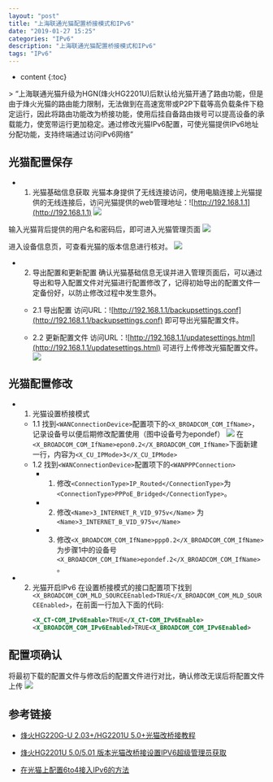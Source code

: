 ```yaml
---
layout: "post"
title: "上海联通光猫配置桥接模式和IPv6"
date: "2019-01-27 15:25"
categories: "IPv6"
description: "上海联通光猫配置桥接模式和IPv6"
tags: "IPv6"
---
```


* content
{:toc}

<div class="postImg" style="background-image:url(http://pjpst7ucp.bkt.clouddn.com/2018-9ed086df.png)"></div>
> “上海联通光猫升级为HGN(烽火HG2201U)后默认给光猫开通了路由功能，但是由于烽火光猫的路由能力限制，无法做到在高速宽带或P2P下载等高负载条件下稳定运行，因此将路由功能改为桥接功能，使用后挂自备路由拨号可以提高设备的承载能力，使宽带运行更加稳定。通过修改光猫IPv6配置，可使光猫提供IPv6地址分配功能，支持终端通过访问IPv6网络”

## 光猫配置保存
+ 1. 光猫基础信息获取
光猫本身提供了无线连接访问，使用电脑连接上光猫提供的无线连接后，访问光猫提供的web管理地址：![http://192.168.1.1](http://192.168.1.1)
![](http://pjpst7ucp.bkt.clouddn.com/2019-063fa72f.png)

输入光猫背后提供的用户名和密码后，即可进入光猫管理页面
![](http://pjpst7ucp.bkt.clouddn.com/2019-e36641ab.png)

进入设备信息页，可查看光猫的版本信息进行核对。
![](http://pjpst7ucp.bkt.clouddn.com/2019-2d302a76.png)

+ 2. 导出配置和更新配置
确认光猫基础信息无误并进入管理页面后，可以通过导出和导入配置文件对光猫进行配置修改了，记得初始导出的配置文件一定备份好，以防止修改过程中发生意外。
  + 2.1 导出配置
访问URL：![http://192.168.1.1/backupsettings.conf](http://192.168.1.1/backupsettings.conf) 即可导出光猫配置文件。

  + 2.2 更新配置文件
访问URL：![http://192.168.1.1/updatesettings.html](http://192.168.1.1/updatesettings.html)  可进行上传修改光猫配置文件。
![](http://pjpst7ucp.bkt.clouddn.com/2019-248a7b42.png)

## 光猫配置修改
+ 1. 光猫设置桥接模式
  - 1.1 找到`<WANConnectionDevice>`配置项下的`<X_BROADCOM_COM_IfName>`，记录设备号以便后期修改配置使用（图中设备号为epondef）
![](http://pjpst7ucp.bkt.clouddn.com/2019-94108adf.png)
在`<X_BROADCOM_COM_IfName>epon0.2</X_BROADCOM_COM_IfName>`下面新建一行，内容为`<X_CU_IPMode>3</X_CU_IPMode>`
  - 1.2  找到`<WANConnectionDevice>`配置项下的`<WANPPPConnection>`
    + 1) 修改`<ConnectionType>IP_Routed</ConnectionType>`为 `<ConnectionType>PPPoE_Bridged</ConnectionType>`。
    + 2) 修改`<Name>3_INTERNET_R_VID_975v</Name>`
  为 `<Name>3_INTERNET_B_VID_975v</Name>`
    + 3) 修改`<X_BROADCOM_COM_IfName>ppp0.2</X_BROADCOM_COM_IfName>`为步骤1中的设备号 `<X_BROADCOM_COM_IfName>epondef.2</X_BROADCOM_COM_IfName>`。
+ 2. 光猫开启IPv6
在设置桥接模式的接口配置项下找到`<X_BROADCOM_COM_MLD_SOURCEEnabled>TRUE</X_BROADCOM_COM_MLD_SOURCEEnabled>`，在前面一行加入下面的代码:
      ```xml
      <X_CT-COM_IPv6Enable>TRUE</X_CT-COM_IPv6Enable>
      <X_BROADCOM_COM_IPv6Enabled>TRUE<X_BROADCOM_COM_IPv6Enabled>
      ```

## 配置项确认
将最初下载的配置文件与修改后的配置文件进行对比，确认修改无误后将配置文件上传
![](http://pjpst7ucp.bkt.clouddn.com/2019-b5550e42.png)
## 参考链接

* [烽火HG220G-U 2.03+/HG2201U 5.0+光猫改桥接教程](https://guanggai.org/thread-459-1-1.html)

* [烽火HG2201U 5.0/5.01 版本光猫改桥接设置IPV6超级管理员获取](https://blog.acesheep.com/index.php/archives/608/)

* [在光猫上配置6to4接入IPv6的方法](http://koolshare.cn/thread-30834-1-1.html)
